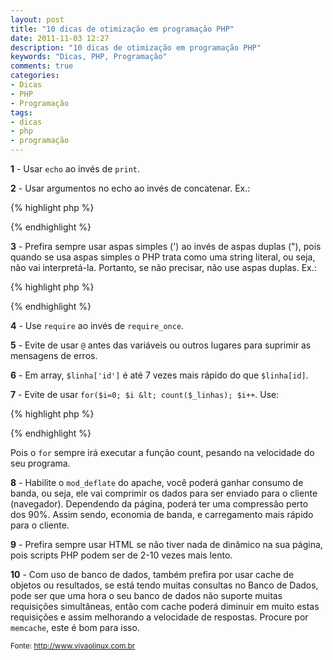 ```yaml
---
layout: post
title: "10 dicas de otimização em programação PHP"
date: 2011-11-03 12:27
description: "10 dicas de otimização em programação PHP"
keywords: "Dicas, PHP, Programação"
comments: true
categories:
- Dicas
- PHP
- Programação
tags:
- dicas
- php
- programação
---
```


**1** - Usar `echo` ao invés de `print`.

**2** - Usar argumentos no echo ao invés de concatenar. Ex.:

{% highlight php %}
<?php
echo 'Meu programa ',$nome,' funciona perfeitamente.'
?>
{% endhighlight %}

**3** - Prefira sempre usar aspas simples (') ao invés de aspas duplas ("), pois quando se usa aspas simples o PHP trata como uma string literal, ou seja, não vai interpretá-la. Portanto, se não precisar, não use aspas duplas. Ex.:

{% highlight php %}
<?php
$registros = 100;

echo 'Total de $registros';
// resultado: Total de $registros

echo "Total de $registros";
// resultado: Total de 100
?>
{% endhighlight %}

**4** - Use `require` ao invés de `require_once`.

**5** - Evite de usar `@` antes das variáveis ou outros lugares para suprimir as mensagens de erros.

**6** - Em array, `$linha['id']` é até 7 vezes mais rápido do que `$linha[id]`.

**7** - Evite de usar `for($i=0; $i &lt; count($_linhas); $i++`. Use:

{% highlight php %}
<?php
$total = count($_linhas);
for($i = 0; $i < $total; $i++) {

}
?>
{% endhighlight %}

Pois o `for` sempre irá executar a função count, pesando na velocidade do seu programa.

**8** - Habilite o `mod_deflate` do apache, você poderá ganhar consumo de banda, ou seja, ele vai comprimir os dados para ser enviado para o cliente (navegador). Dependendo da página, poderá ter uma compressão perto dos 90%. Assim sendo, economia de banda, e carregamento mais rápido para o cliente.

**9** - Prefira sempre usar HTML se não tiver nada de dinâmico na sua página, pois scripts PHP podem ser de 2-10 vezes mais lento.

**10** - Com uso de banco de dados, também prefira por usar cache de objetos ou resultados, se está tendo muitas consultas no Banco de Dados, pode ser que uma hora o seu banco de dados não suporte muitas requisições simultâneas, então com cache poderá diminuir em muito estas requisições e assim melhorando a velocidade de respostas. Procure por `memcache`, este é bom para isso.

<small>Fonte: <a href="http://www.vivaolinux.com.br/" target="_blank">http://www.vivaolinux.com.br</a></small>
